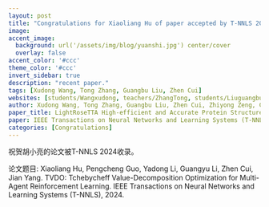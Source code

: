 ```yaml
---
layout: post
title: "Congratulations for Xiaoliang Hu of paper accepted by T-NNLS 2024!"
image:
accent_image:
  background: url('/assets/img/blog/yuanshi.jpg') center/cover
  overlay: false
accent_color: '#ccc'
theme_color: '#ccc'
invert_sidebar: true
description: "recent paper."
tags: [Xudong Wang, Tong Zhang, Guangbu Liu, Zhen Cui]
websites: [students/Wangxudong, teachers/ZhangTong, students/Liuguangbu, teachers/CuiZhen]
author: Xudong Wang, Tong Zhang, Guangbu Liu, Zhen Cui, Zhiyong Zeng, Cheng Long, Wenming Zheng, Jian Yang.
paper_title: LightRoseTTA High-efficient and Accurate Protein Structure Prediction Using an Ultra-Lightweight Deep Graph Model.
paper: IEEE Transactions on Neural Networks and Learning Systems (T-NNLS), 2024.
categories: [Congratulations]
---
```

祝贺胡小亮的论文被T-NNLS 2024收录。

论文题目: Xiaoliang Hu, Pengcheng Guo, Yadong Li, Guangyu Li, Zhen Cui, Jian Yang. TVDO: Tchebycheff Value-Decomposition Optimization for Multi-Agent Reinforcement Learning. IEEE Transactions on Neural Networks and Learning Systems (T-NNLS), 2024.
